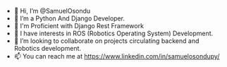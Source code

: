 - 👋 Hi, I’m @SamuelOsondu
- 🌱 I’m a Python And Django Developer.
- 🌱 I'm Proficient with Django Rest Framework
- 🌱 I have interests in ROS (Robotics Operating System) Development.
- 💞️ I’m looking to collaborate on projects circulating backend and Robotics development.
- 📫 You can reach me at https://www.linkedin.com/in/samuelosondupy/

<!---
SamuelOsondu/SamuelOsondu is a ✨ special ✨ repository because its `README.md` (this file) appears on your GitHub profile.
You can click the Preview link to take a look at your changes.
--->
